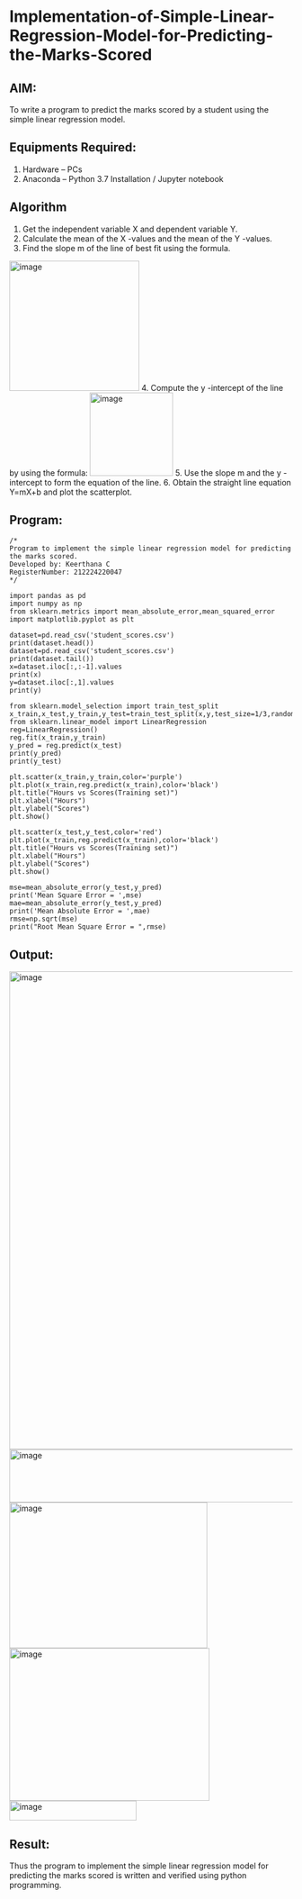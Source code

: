 # Implementation-of-Simple-Linear-Regression-Model-for-Predicting-the-Marks-Scored

## AIM:
To write a program to predict the marks scored by a student using the simple linear regression model.

## Equipments Required:
1. Hardware – PCs
2. Anaconda – Python 3.7 Installation / Jupyter notebook

## Algorithm
1. Get the independent variable X and dependent variable Y.
2. Calculate the mean of the X -values and the mean of the Y -values.
3. Find the slope m of the line of best fit using the formula. 
<img width="231" alt="image" src="https://user-images.githubusercontent.com/93026020/192078527-b3b5ee3e-992f-46c4-865b-3b7ce4ac54ad.png">
4. Compute the y -intercept of the line by using the formula:
<img width="148" alt="image" src="https://user-images.githubusercontent.com/93026020/192078545-79d70b90-7e9d-4b85-9f8b-9d7548a4c5a4.png">
5. Use the slope m and the y -intercept to form the equation of the line.
6. Obtain the straight line equation Y=mX+b and plot the scatterplot.

## Program:

```
/*
Program to implement the simple linear regression model for predicting the marks scored.
Developed by: Keerthana C
RegisterNumber: 212224220047
*/
```
```
import pandas as pd
import numpy as np
from sklearn.metrics import mean_absolute_error,mean_squared_error
import matplotlib.pyplot as plt

dataset=pd.read_csv('student_scores.csv')
print(dataset.head())
dataset=pd.read_csv('student_scores.csv')
print(dataset.tail())
x=dataset.iloc[:,:-1].values
print(x)
y=dataset.iloc[:,1].values
print(y)

from sklearn.model_selection import train_test_split
x_train,x_test,y_train,y_test=train_test_split(x,y,test_size=1/3,random_state=0)
from sklearn.linear_model import LinearRegression
reg=LinearRegression()
reg.fit(x_train,y_train)
y_pred = reg.predict(x_test)
print(y_pred)
print(y_test)

plt.scatter(x_train,y_train,color='purple')
plt.plot(x_train,reg.predict(x_train),color='black')
plt.title("Hours vs Scores(Training set)")
plt.xlabel("Hours")
plt.ylabel("Scores")
plt.show()

plt.scatter(x_test,y_test,color='red')
plt.plot(x_train,reg.predict(x_train),color='black')
plt.title("Hours vs Scores(Training set)")
plt.xlabel("Hours")
plt.ylabel("Scores")
plt.show()

mse=mean_absolute_error(y_test,y_pred)
print('Mean Square Error = ',mse)
mae=mean_absolute_error(y_test,y_pred)
print('Mean Absolute Error = ',mae)
rmse=np.sqrt(mse)
print("Root Mean Square Error = ",rmse)
```
## Output:
<img width="862" height="849" alt="image" src="https://github.com/user-attachments/assets/418237cd-f8d8-47c3-825a-dde444d9d18e" />

<img width="844" height="94" alt="image" src="https://github.com/user-attachments/assets/6f7c18b8-47cb-433c-9889-fce48e6c183b" />

<img width="352" height="259" alt="image" src="https://github.com/user-attachments/assets/fd274577-3f02-4388-9223-8fdb82410759" />

<img width="356" height="271" alt="image" src="https://github.com/user-attachments/assets/4ba0a26e-f51b-4af8-be16-17a5e08ffd5f" />

<img width="226" height="35" alt="image" src="https://github.com/user-attachments/assets/cb9dffe7-c7fc-40ed-a397-288fdcc6789e" />


## Result:
Thus the program to implement the simple linear regression model for predicting the marks scored is written and verified using python programming.
